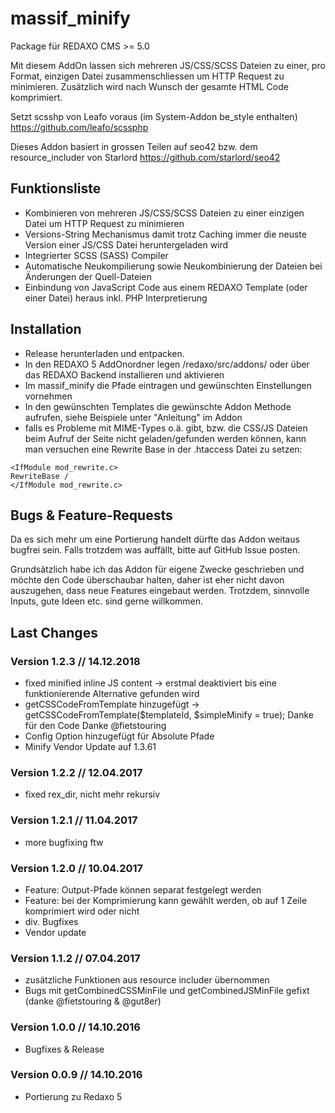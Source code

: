 massif_minify
================

Package für REDAXO CMS >= 5.0

Mit diesem AddOn lassen sich mehreren JS/CSS/SCSS Dateien zu einer, 
pro Format, einzigen Datei zusammenschliessen um HTTP Request zu minimieren.
Zusätzlich wird nach Wunsch der gesamte HTML Code komprimiert.

Setzt scsshp von Leafo voraus (im System-Addon be_style enthalten)
https://github.com/leafo/scssphp    

Dieses Addon basiert in grossen Teilen auf seo42 bzw. dem resource_includer von Starlord
https://github.com/starlord/seo42

Funktionsliste
-------

* Kombinieren von mehreren JS/CSS/SCSS Dateien zu einer einzigen Datei um HTTP Request zu minimieren
* Versions-String Mechanismus damit trotz Caching immer die neuste Version einer JS/CSS Datei heruntergeladen wird
* Integrierter SCSS (SASS) Compiler
* Automatische Neukompilierung sowie Neukombinierung der Dateien bei Änderungen der Quell-Dateien
* Einbindung von JavaScript Code aus einem REDAXO Template (oder einer Datei) heraus inkl. PHP Interpretierung

Installation
-------

* Release herunterladen und entpacken.
* In den REDAXO 5 AddOnordner legen /redaxo/src/addons/ oder über das REDAXO Backend installieren und aktivieren
* Im massif_minify die Pfade eintragen und gewünschten Einstellungen vornehmen
* In den gewünschten Templates die gewünschte Addon Methode aufrufen, siehe Beispiele unter "Anleitung" im Addon
* falls es Probleme mit MIME-Types o.ä. gibt, bzw. die CSS/JS Dateien beim Aufruf der Seite nicht geladen/gefunden werden können, kann man versuchen eine Rewrite Base in der .htaccess Datei zu setzen:

```
<IfModule mod_rewrite.c>
RewriteBase /
</IfModule mod_rewrite.c>
``` 


Bugs & Feature-Requests
-------

Da es sich mehr um eine Portierung handelt dürfte das Addon weitaus bugfrei sein. Falls trotzdem was auffällt, bitte auf GitHub Issue posten.

Grundsätzlich habe ich das Addon für eigene Zwecke geschrieben und möchte den Code überschaubar halten, daher ist eher nicht davon auszugehen, dass neue Features eingebaut werden. Trotzdem, sinnvolle Inputs, gute Ideen etc. sind gerne willkommen.


Last Changes
-------

### Version 1.2.3 // 14.12.2018

- fixed minified inline JS content -> erstmal deaktiviert bis eine funktionierende Alternative gefunden wird 
- getCSSCodeFromTemplate hinzugefügt -> getCSSCodeFromTemplate($templateId, $simpleMinify = true); Danke für den Code Danke @fietstouring
- Config Option hinzugefügt für Absolute Pfade
- Minify Vendor Update auf 1.3.61

### Version 1.2.2 // 12.04.2017

- fixed rex_dir, nicht mehr rekursiv

### Version 1.2.1 // 11.04.2017

- more bugfixing ftw


### Version 1.2.0 // 10.04.2017

- Feature: Output-Pfade können separat festgelegt werden
- Feature: bei der Komprimierung kann gewählt werden, ob auf 1 Zeile komprimiert wird oder nicht
- div. Bugfixes
- Vendor update


### Version 1.1.2 // 07.04.2017

- zusätzliche Funktionen aus resource includer übernommen
- Bugs mit getCombinedCSSMinFile und getCombinedJSMinFile gefixt (danke @fietstouring & @gut8er)


### Version 1.0.0 // 14.10.2016

- Bugfixes & Release

### Version 0.0.9 // 14.10.2016

- Portierung zu Redaxo 5
